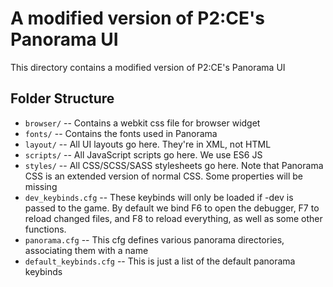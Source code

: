 # A modified version of P2:CE's Panorama UI

This directory contains a modified version of P2:CE's Panorama UI

## Folder Structure
- `browser/` -- Contains a webkit css file for browser widget
- `fonts/`  -- Contains the fonts used in Panorama
- `layout/` -- All UI layouts go here. They're in XML, not HTML 
- `scripts/` -- All JavaScript scripts go here. We use ES6 JS
- `styles/` -- All CSS/SCSS/SASS stylesheets go here. Note that Panorama CSS is an extended version of normal CSS. Some properties will be missing
- `dev_keybinds.cfg` -- These keybinds will only be loaded if -dev is passed to the game. By default we bind F6 to open the debugger, F7 to reload changed files, and F8 to reload everything, as well as some other functions.
- `panorama.cfg` -- This cfg defines various panorama directories, associating them with a name 
- `default_keybinds.cfg` -- This is just a list of the default panorama keybinds

